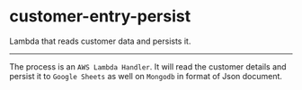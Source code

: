 # customer-entry-persist
Lambda that reads customer data and persists it.

------------

The process is an `AWS Lambda Handler`. It will read the customer details and persist it to `Google Sheets` as well on `Mongodb` in format of Json document.
